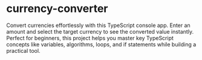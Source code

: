 # currency-converter
Convert currencies effortlessly with this TypeScript console app. Enter an amount and select the target currency to see the converted value instantly.  Perfect for beginners, this project helps you master key TypeScript concepts like variables, algorithms, loops, and if statements while building a practical tool.
